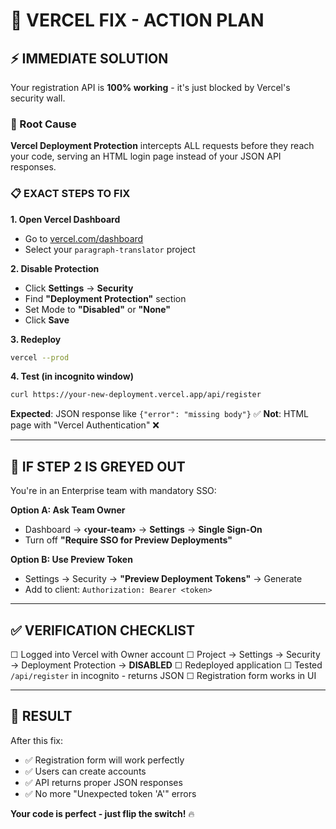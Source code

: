 # 🚀 VERCEL FIX - ACTION PLAN

## ⚡ IMMEDIATE SOLUTION

Your registration API is **100% working** - it's just blocked by Vercel's security wall.

### 🎯 Root Cause
**Vercel Deployment Protection** intercepts ALL requests before they reach your code, serving an HTML login page instead of your JSON API responses.

### 📋 EXACT STEPS TO FIX

**1. Open Vercel Dashboard**
- Go to [vercel.com/dashboard](https://vercel.com/dashboard)
- Select your `paragraph-translator` project

**2. Disable Protection**
- Click **Settings** → **Security**
- Find **"Deployment Protection"** section
- Set Mode to **"Disabled"** or **"None"**
- Click **Save**

**3. Redeploy**
```bash
vercel --prod
```

**4. Test (in incognito window)**
```bash
curl https://your-new-deployment.vercel.app/api/register
```
**Expected**: JSON response like `{"error": "missing body"}` ✅
**Not**: HTML page with "Vercel Authentication" ❌

---

## 🔧 IF STEP 2 IS GREYED OUT

You're in an Enterprise team with mandatory SSO:

**Option A: Ask Team Owner**
- Dashboard → **‹your-team›** → **Settings** → **Single Sign-On**
- Turn off **"Require SSO for Preview Deployments"**

**Option B: Use Preview Token**
- Settings → Security → **"Preview Deployment Tokens"** → Generate
- Add to client: `Authorization: Bearer <token>`

---

## ✅ VERIFICATION CHECKLIST

☐ Logged into Vercel with Owner account
☐ Project → Settings → Security → Deployment Protection → **DISABLED**
☐ Redeployed application
☐ Tested `/api/register` in incognito - returns JSON
☐ Registration form works in UI

---

## 🎉 RESULT

After this fix:
- ✅ Registration form will work perfectly
- ✅ Users can create accounts
- ✅ API returns proper JSON responses
- ✅ No more "Unexpected token 'A'" errors

**Your code is perfect - just flip the switch!** 🔥